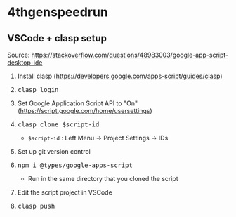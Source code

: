 # 4thgenspeedrun

## VSCode + clasp setup
Source: https://stackoverflow.com/questions/48983003/google-app-script-desktop-ide

1. Install clasp (https://developers.google.com/apps-script/guides/clasp)

1. <pre>clasp login</pre>

1. Set Google Application Script API to "On" (https://script.google.com/home/usersettings)

1. <pre>clasp clone $script-id</pre>
    * `$script-id` : Left Menu -> Project Settings -> IDs

1. Set up git version control

1. <pre>npm i @types/google-apps-script</pre>
    * Run in the same directory that you cloned the script

1. Edit the script project in VSCode

1. <pre>clasp push</pre>